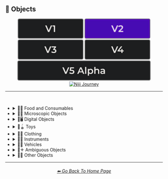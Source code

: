 <h2>🎷 Objects</h2>

<div align="center">

[<img src="/Images/Repo_Parts/Buttons/Version_Buttons/button_version_V1_inactive.webp?raw=true" alt="MidJourney V1" height="64" />](/Pages/MJ_V1/Style_Pages/Sphere/Objects.md)
[<img src="/Images/Repo_Parts/Buttons/Version_Buttons/button_version_V2_active.webp?raw=true" alt="MidJourney V2" height="64" />](/Pages/MJ_V2/Style_Pages/Sphere/Objects.md)
[<img src="/Images/Repo_Parts/Buttons/Version_Buttons/button_version_V3_inactive.webp?raw=true" alt="MidJourney V3" height="64" />](/Pages/MJ_V3/Style_Pages/Sphere/Objects.md)
[<img src="/Images/Repo_Parts/Buttons/Version_Buttons/button_version_V4_inactive.webp?raw=true" alt="MidJourney V4" height="64" />](/Pages/MJ_V4/Style_Pages/Just_The_Style/Objects.md)
<br>
[<img src="/Images/Repo_Parts/Buttons/Version_Buttons/button_version_V5_Alpha_inactive_half.webp?raw=true" alt="MidJourney V5" height="64" />](/Pages/MJ_V5/Style_Pages/Just_The_Style/Objects.md)
[<img src="/Images/Repo_Parts/Buttons/Version_Buttons/button_version_niji_inactive_half.webp?raw=true" alt="Niji Journey" height="64" />](/Pages/Niji_Journey/Style_Pages/Objects.md)

</div>

<hr>
<br>


- <details><summary>🎷🍣 Food and Consumables</summary><p>

  - <details><summary>🍣🥝 Fruits and Vegetables</summary><p><div align="center">

	| Fruit | Vegetable |
	| :-: | :-: |
	| <img src="/Images/MJ_V2/MidJourney_Styles_(sphere)/Wave_12/sphere_Fruit.webp?raw=true" width="256" /> | <img src="/Images/MJ_V2/MidJourney_Styles_(sphere)/Wave_12/sphere_Vegetable.webp?raw=true" width="256" /> |
	
	<br>
	
	| Fig | Mango | Cauliflower |
	| :-: | :-: | :-: |
	| <img src="/Images/MJ_V2/MidJourney_Styles_(sphere)/Wave_12/sphere_Fig.webp?raw=true" width="256" /> | <img src="/Images/MJ_V2/MidJourney_Styles_(sphere)/Wave_12/sphere_Mango.webp?raw=true" width="256" /> | <img src="/Images/MJ_V2/MidJourney_Styles_(sphere)/Wave_13/sphere_Cauliflower.webp?raw=true" width="256" /> |
	

	</div></p></details>


  - <details><summary>🍣🥩 Meats, Cheeses, and Eggs</summary><p><div align="center">

	| Wagyu | Tallow |
	| :-: | :-: |
	| <img src="/Images/MJ_V2/MidJourney_Styles_(sphere)/sphere_Wagyu.webp?raw=true" width="256" /> | <img src="/Images/MJ_V2/MidJourney_Styles_(sphere)/sphere_Tallow.webp?raw=true" width="256" /> |

	<br>

	| Cheese |
	| :-: |
	| <img src="/Images/MJ_V2/MidJourney_Styles_(sphere)/sphere_Cheese.webp?raw=true" width="256" /> |

	<br>
	
	| Egg | Egg Yolk |
	| :-: | :-: |
	| <img src="/Images/MJ_V2/MidJourney_Styles_(sphere)/sphere_Egg.webp?raw=true" width="256" /> | <img src="/Images/MJ_V2/MidJourney_Styles_(sphere)/sphere_EggYolk.webp?raw=true" width="256" /> |

	</div></p></details>


  - <details><summary>🍣🍞 Bread</summary><p><div align="center">

	| Bread | Made of Bread | Pretzel |
	| :-: | :-: | :-: |
	| <img src="/Images/MJ_V2/MidJourney_Styles_(sphere)/sphere_Bread.webp?raw=true" width="256" /> | <img src="/Images/MJ_V2/MidJourney_Styles_(sphere)/sphere_MadeOfBread.webp?raw=true" width="256" /> | <img src="/Images/MJ_V2/MidJourney_Styles_(sphere)/sphere_Pretzel.webp?raw=true" width="256" /> |

	<br>
	
	| Shortcrust-Pastry | Flaky-Pastry | Puff-Pastry |
	| :-: | :-: | :-: |
	| <img src="/Images/MJ_V2/MidJourney_Styles_(sphere)/sphere_Shortcrust-Pastry.webp?raw=true" width="256" /> | <img src="/Images/MJ_V2/MidJourney_Styles_(sphere)/sphere_Flaky-Pastry.webp?raw=true" width="256" /> | <img src="/Images/MJ_V2/MidJourney_Styles_(sphere)/sphere_Puff-Pastry.webp?raw=true" width="256" /> |

	<br>

	| Choux-Pastry | Phyllo |
	| :-: | :-: |
	| <img src="/Images/MJ_V2/MidJourney_Styles_(sphere)/Wave_9/sphere_Choux-Pastry.webp?raw=true" width="256" /> | <img src="/Images/MJ_V2/MidJourney_Styles_(sphere)/Wave_9/sphere_Phyllo.webp?raw=true" width="256" /> |

	</div></p></details>


  - <details><summary>🍣🥜 Nuts and Beans</summary><p><div align="center">

	| Beans |
	| :-: |
	| <img src="/Images/MJ_V2/MidJourney_Styles_(sphere)/sphere_Beans.webp?raw=true" width="256" /> |

	<br>
	
	| Peanut |
	| :-: |
	| <img src="/Images/MJ_V2/MidJourney_Styles_(sphere)/Wave_11/sphere_Peanut.webp?raw=true" width="256" /> |
	
	<br>
	
	| Coconut |
	| :-: |
	| <img src="/Images/MJ_V2/MidJourney_Styles_(sphere)/Wave_9/sphere_Coconut.webp?raw=true" width="256" /> |
	
	</div></p></details>


  - <details><summary>🍣🍲 Dishes and Meals</summary><p><div align="center">

	| Pizza | Hotdog |
	| :-: | :-: |
	| <img src="/Images/MJ_V2/MidJourney_Styles_(sphere)/Wave_12/sphere_Pizza.webp?raw=true" width="256" /> | <img src="/Images/MJ_V2/MidJourney_Styles_(sphere)/Wave_12/sphere_Hotdog.webp?raw=true" width="256" /> |
	
	<br>
	
	| Pasta | Spaghetti | Fettuccine |
	| :-: | :-: | :-: |
	| <img src="/Images/MJ_V2/MidJourney_Styles_(sphere)/sphere_Pasta.webp?raw=true" width="256" /> | <img src="/Images/MJ_V2/MidJourney_Styles_(sphere)/Wave_12/sphere_Spaghetti.webp?raw=true" width="256" /> | <img src="/Images/MJ_V2/MidJourney_Styles_(sphere)/Wave_12/sphere_Fettuccine.webp?raw=true" width="256" /> |

	<br>

	| Gnocchi |
	| :-: |
	| <img src="/Images/MJ_V2/MidJourney_Styles_(sphere)/Wave_12/sphere_Gnocchi.webp?raw=true" width="256" /> |

	<br>

	| Macaroni and Cheese |
	| :-: |
	| <img src="/Images/MJ_V2/MidJourney_Styles_(sphere)/sphere_Macaroni_and_Cheese.webp?raw=true" width="256" /> |

	</div></p></details>


  - <details><summary>🍣🥫 Sauces, Spreads, and Oils</summary><p><div align="center">
		
	| Vegetable Oil | Olive Oil |
	| :-: | :-: |
	| <img src="/Images/MJ_V2/MidJourney_Styles_(sphere)/sphere_VegetableOil.webp?raw=true" width="256" /> | <img src="/Images/MJ_V2/MidJourney_Styles_(sphere)/sphere_OliveOil.webp?raw=true" width="256" /> |

	<br>

	| Butter | Margarine |
	| :-: | :-: |
	| <img src="/Images/MJ_V2/MidJourney_Styles_(sphere)/sphere_Butter.webp?raw=true" width="256" /> | <img src="/Images/MJ_V2/MidJourney_Styles_(sphere)/sphere_Margarine.webp?raw=true" width="256" /> |

	<br>

	| Peanut Butter | Jelly |
	| :-: | :-: |
	| <img src="/Images/MJ_V2/MidJourney_Styles_(sphere)/Wave_11/sphere_Peanut_Butter.webp?raw=true" width="256" /> | <img src="/Images/MJ_V2/MidJourney_Styles_(sphere)/sphere_Jelly.webp?raw=true" width="256" /> |

	<br>
	
	| Alfredo |
	| :-: |
	| <img src="/Images/MJ_V2/MidJourney_Styles_(sphere)/Wave_12/sphere_Alfredo.webp?raw=true" width="256" /> |
	
	<br>
	
	| Sour Cream | Sauce | Pasta Sauce |
	| :-: | :-: | :-: |
	| <img src="/Images/MJ_V2/MidJourney_Styles_(sphere)/sphere_Sour_Cream.webp?raw=true" width="256" /> | <img src="/Images/MJ_V2/MidJourney_Styles_(sphere)/sphere_Sauce.webp?raw=true" width="256" /> | <img src="/Images/MJ_V2/MidJourney_Styles_(sphere)/sphere_Pasta_Sauce.webp?raw=true" width="256" /> |

	<br>
	
	| Ketchup | Mustard |
	| :-: | :-: |
	| <img src="/Images/MJ_V2/MidJourney_Styles_(sphere)/sphere_Ketchup.webp?raw=true" width="256" /> | <img src="/Images/MJ_V2/MidJourney_Styles_(sphere)/sphere_Mustard.webp?raw=true" width="256" /> |

	<br>

	| Mayonnaise | Mayo |
	| :-: | :-: |
	| <img src="/Images/MJ_V2/MidJourney_Styles_(sphere)/sphere_Mayonnaise.webp?raw=true" width="256" /> | <img src="/Images/MJ_V2/MidJourney_Styles_(sphere)/sphere_Mayo.webp?raw=true" width="256" /> |

	</div></p></details>


  - <details><summary>🍣🌿 Herbs and Spices</summary><p><div align="center">

	| Cinnamon |
	| :-: |
	| <img src="/Images/MJ_V2/MidJourney_Styles_(sphere)/sphere_Cinnamon.webp?raw=true" width="256" /> |
	
	</div></p></details>


  - <details><summary>🍣🍭 Candy and Sweets</summary><p><div align="center">

	| Cake | Wedding Cake | Cake Decorating |
	| :-: | :-: | :-: |
	| <img src="/Images/MJ_V2/MidJourney_Styles_(sphere)/sphere_Cake.webp?raw=true" width="256" /> | <img src="/Images/MJ_V2/MidJourney_Styles_(sphere)/sphere_Wedding_Cake.webp?raw=true" width="256" /> | <img src="/Images/MJ_V2/MidJourney_Styles_(sphere)/sphere_Cake_Decorating.webp?raw=true" width="256" /> |
	
	<br>
	
	| Brownies |
	| :-: |
	| <img src="/Images/MJ_V2/MidJourney_Styles_(sphere)/sphere_Brownies.webp?raw=true" width="256" /> |

	<br>
	
	| Churros | Syrup | Maple Syrup |
	| :-: | :-: | :-: |
	| <img src="/Images/MJ_V2/MidJourney_Styles_(sphere)/sphere_Churros.webp?raw=true" width="256" /> | <img src="/Images/MJ_V2/MidJourney_Styles_(sphere)/sphere_Syrup.webp?raw=true" width="256" /> | <img src="/Images/MJ_V2/MidJourney_Styles_(sphere)/sphere_MapleSyrup.webp?raw=true" width="256" /> |
	
	<br>
	
	| Cream | Whipped Cream | Ice Cream |
	| :-: | :-: | :-: |
	| <img src="/Images/MJ_V2/MidJourney_Styles_(sphere)/sphere_Cream.webp?raw=true" width="256" /> | <img src="/Images/MJ_V2/MidJourney_Styles_(sphere)/sphere_WhippedCream.webp?raw=true" width="256" /> | <img src="/Images/MJ_V2/MidJourney_Styles_(sphere)/sphere_Ice_Cream.webp?raw=true" width="256" /> |
	<br>
	
	| Candy | Lollipop | Taffy |
	| :-: | :-: | :-: |
	| <img src="/Images/MJ_V2/MidJourney_Styles_(sphere)/sphere_Candy.webp?raw=true" width="256" /> | <img src="/Images/MJ_V2/MidJourney_Styles_(sphere)/sphere_Lollipop.webp?raw=true" width="256" /> | <img src="/Images/MJ_V2/MidJourney_Styles_(sphere)/sphere_Taffy.webp?raw=true" width="256" /> |
	
	<br>
	
	| Cotton-Candy | Candy-Floss |
	| :-: | :-: |
	| <img src="/Images/MJ_V2/MidJourney_Styles_(sphere)/Wave_11/sphere_Cotton-Candy.webp?raw=true" width="256" /> | <img src="/Images/MJ_V2/MidJourney_Styles_(sphere)/Wave_11/sphere_Candy-Floss.webp?raw=true" width="256" /> |
	
	
	<br>
	
	| Gummy Candy | Gummies |
	| :-: | :-: |
	| <img src="/Images/MJ_V2/MidJourney_Styles_(sphere)/Wave_11/sphere_Gummy_Candy.webp?raw=true" width="256" /> | <img src="/Images/MJ_V2/MidJourney_Styles_(sphere)/Wave_11/sphere_Gummies.webp?raw=true" width="256" /> |

	<br>
	
	| Chocolate | Caramel |
	| :-: | :-: |
	| <img src="/Images/MJ_V2/MidJourney_Styles_(sphere)/sphere_Chocolate.webp?raw=true" width="256" /> | <img src="/Images/MJ_V2/MidJourney_Styles_(sphere)/sphere_Caramel.webp?raw=true" width="256" /> |
	
	<br>

	| Marzipan | Gum Paste | Modeling Chocolate |
	| :-: | :-: | :-: |
	| <img src="/Images/MJ_V2/MidJourney_Styles_(sphere)/Wave_9/sphere_Marzipan.webp?raw=true" width="256" /> | <img src="/Images/MJ_V2/MidJourney_Styles_(sphere)/Wave_9/sphere_Gum_Paste.webp?raw=true" width="256" /> | <img src="/Images/MJ_V2/MidJourney_Styles_(sphere)/Wave_9/sphere_Modeling_Chocolate.webp?raw=true" width="256" /> |

	<br>

	| Sprinkles | Nonpareils |
	| :-: | :-: |
	| <img src="/Images/MJ_V2/MidJourney_Styles_(sphere)/sphere_Sprinkles.webp?raw=true" width="256" /> | <img src="/Images/MJ_V2/MidJourney_Styles_(sphere)/sphere_Nonpareils.webp?raw=true" width="256" /> |

	<br>

	| Fondant Icing | Royal Icing |
	| :-: | :-: |
	| <img src="/Images/MJ_V2/MidJourney_Styles_(sphere)/sphere_Fondant_Icing.webp?raw=true" width="256" /> | <img src="/Images/MJ_V2/MidJourney_Styles_(sphere)/sphere_Royal_Icing.webp?raw=true" width="256" /> |

	<br>
	
	| Honeycomb | Creme Brule |
	| :-: | :-: |
	| <img src="/Images/MJ_V2/MidJourney_Styles_(sphere)/sphere_Honeycomb.webp?raw=true" width="256" /> | <img src="/Images/MJ_V2/MidJourney_Styles_(sphere)/sphere_Creme_Brule.webp?raw=true" width="256" /> |
	
	<br>
	
	| Eclair | Cannoli | Fruit-Tart |
	| :-: | :-: | :-: |
	| <img src="/Images/MJ_V2/MidJourney_Styles_(sphere)/sphere_Eclair.webp?raw=true" width="256" /> | <img src="/Images/MJ_V2/MidJourney_Styles_(sphere)/sphere_Cannoli.webp?raw=true" width="256" /> | <img src="/Images/MJ_V2/MidJourney_Styles_(sphere)/sphere_Fruit-Tart.webp?raw=true" width="256" /> |

	<br>

	| Gumdrop | Gum |
	| :-: | :-: |
	| <img src="/Images/MJ_V2/MidJourney_Styles_(sphere)/Wave_10/sphere_Gumdrop.webp?raw=true" width="256" /> | <img src="/Images/MJ_V2/MidJourney_Styles_(sphere)/sphere_Gum.webp?raw=true" width="256" /> |

	<br>
	
	| Dessertwave |
	| :-: |
	| <img src="/Images/MJ_V2/MidJourney_Styles_(sphere)/Wave_12/sphere_Dessertwave.webp?raw=true" width="256" /> |

	</div></p></details>


  - <details><summary>🍣🍺 Beverages</summary><p><div align="center">

	| Soda | Coffee | Tea |
	| :-: | :-: | :-: |
	| <img src="/Images/MJ_V2/MidJourney_Styles_(sphere)/sphere_Soda.webp?raw=true" width="256" /> | <img src="/Images/MJ_V2/MidJourney_Styles_(sphere)/sphere_Coffee.webp?raw=true" width="256" /> | <img src="/Images/MJ_V2/MidJourney_Styles_(sphere)/sphere_Tea.webp?raw=true" width="256" /> |

	<br>
	
	| Wine | White-Wine | Red-Wine |
	| :-: | :-: | :-: |
	| <img src="/Images/MJ_V2/MidJourney_Styles_(sphere)/Wave_14/sphere_Wine.webp?raw=true" width="256" /> | <img src="/Images/MJ_V2/MidJourney_Styles_(sphere)/Wave_14/sphere_White-Wine.webp?raw=true" width="256" /> | <img src="/Images/MJ_V2/MidJourney_Styles_(sphere)/Wave_14/sphere_Red-Wine.webp?raw=true" width="256" /> |
	
	<br>
	
	| Champagne |
	| :-: |
	| <img src="/Images/MJ_V2/MidJourney_Styles_(sphere)/Wave_14/sphere_Champagne.webp?raw=true" width="256" /> |

	<br>
	
	| Corona | Corona-Phenomenon |
	| :-: | :-: |
	| <img src="/Images/MJ_V2/MidJourney_Styles_(sphere)/sphere_Corona.webp?raw=true" width="256" /> | <img src="/Images/MJ_V2/MidJourney_Styles_(sphere)/sphere_Corona-Phenomenon.webp?raw=true" width="256" /> |

	</div></p></details>


  - <details><summary>🍣 Other Food and Consumables</summary><p><div align="center">

	| Food |
	| :-: |
	| <img src="/Images/MJ_V2/MidJourney_Styles_(sphere)/Wave_13/sphere_Food.webp?raw=true" width="256" /> |

	<br>

	| Macaroni |
	| :-: |
	| <img src="/Images/MJ_V2/MidJourney_Styles_(sphere)/sphere_Macaroni.webp?raw=true" width="256" /> |

	<br>

	| Gelatin | Agar |
	| :-: | :-: |
	| <img src="/Images/MJ_V2/MidJourney_Styles_(sphere)/sphere_Gelatin.webp?raw=true" width="256" /> | <img src="/Images/MJ_V2/MidJourney_Styles_(sphere)/sphere_Agar.webp?raw=true" width="256" /> |

	<br>
	
	| Edible Ink | Food Coloring | Food Dye |
	| :-: | :-: | :-: |
	| <img src="/Images/MJ_V2/MidJourney_Styles_(sphere)/sphere_Edible_Ink.webp?raw=true" width="256" /> | <img src="/Images/MJ_V2/MidJourney_Styles_(sphere)/sphere_Food_Coloring.webp?raw=true" width="256" /> | <img src="/Images/MJ_V2/MidJourney_Styles_(sphere)/Wave_9/sphere_Food_Dye.webp?raw=true" width="256" /> |

	<br>
	
	| Deep-Fried | Molecular Gastronomy |
	| :-: | :-: |
	| <img src="/Images/MJ_V2/MidJourney_Styles_(sphere)/sphere_Deep-Fried.webp?raw=true" width="256" /> | <img src="/Images/MJ_V2/MidJourney_Styles_(sphere)/sphere_Molecular_Gastronomy.webp?raw=true" width="256" /> |

	<br>
	
	| Tincture |
	| :-: |
	| <img src="/Images/MJ_V2/MidJourney_Styles_(sphere)/Wave_14/sphere_Tincture.webp?raw=true" width="256" /> |
	
	<br>

	| Toothpaste |
	| :-: |
	| <img src="/Images/MJ_V2/MidJourney_Styles_(sphere)/sphere_Toothpaste.webp?raw=true" width="256" /> |

	</div></p></details>

  </p></details>


- <details><summary>🎷🦠 Microscopic Objects</summary><p><div align="center">

    | Atom | Fullerene | Nanoparticle |
    | :-: | :-: | :-: |
    | <img src="/Images/MJ_V2/MidJourney_Styles_(sphere)/Wave_11/sphere_Atom.webp?raw=true" width="256" /> | <img src="/Images/MJ_V2/MidJourney_Styles_(sphere)/Wave_12/sphere_Fullerene.webp?raw=true" width="256" /> | <img src="/Images/MJ_V2/MidJourney_Styles_(sphere)/Wave_12/sphere_Nanoparticle.webp?raw=true" width="256" /> |

    <br>

	| Cells | Cellular |
	| :-: | :-: |
	| <img src="/Images/MJ_V2/MidJourney_Styles_(sphere)/sphere_Cells.webp?raw=true" width="256" /> | <img src="/Images/MJ_V2/MidJourney_Styles_(sphere)/sphere_Cellular.webp?raw=true" width="256" /> |

	<br>
	
	| Mitochondria | Mitosis |
	| :-: | :-: |
	| <img src="/Images/MJ_V2/MidJourney_Styles_(sphere)/Wave_14/sphere_Mitochondria.webp?raw=true" width="256" /> | <img src="/Images/MJ_V2/MidJourney_Styles_(sphere)/Wave_14/sphere_Mitosis.webp?raw=true" width="256" /> |

	<br>

    | DNA | Bacteria | Enzyme |
    | :-: | :-: | :-: |
    | <img src="/Images/MJ_V2/MidJourney_Styles_(sphere)/Wave_11/sphere_DNA.webp?raw=true" width="256" /> | <img src="/Images/MJ_V2/MidJourney_Styles_(sphere)/Wave_12/sphere_Bacteria.webp?raw=true" width="256" /> | <img src="/Images/MJ_V2/MidJourney_Styles_(sphere)/Wave_12/sphere_Enzyme.webp?raw=true" width="256" /> |

  </div></p></details>


- <details><summary>🎷🖥 Digital Objects</summary><p><div align="center">

	| Computer | Display |
	| :-: | :-: |
	| <img src="/Images/MJ_V2/MidJourney_Styles_(sphere)/Wave_13/sphere_Computer.webp?raw=true" width="256" /> | <img src="/Images/MJ_V2/MidJourney_Styles_(sphere)/Wave_13/sphere_Display.webp?raw=true" width="256" /> |

	<br>
	
	| Camera | Lens | Film |
	| :-: | :-: | :-: |
	| <img src="/Images/MJ_V2/MidJourney_Styles_(sphere)/Wave_13/sphere_Camera.webp?raw=true" width="256" /> | <img src="/Images/MJ_V2/MidJourney_Styles_(sphere)/Wave_13/sphere_Lens.webp?raw=true" width="256" /> | <img src="/Images/MJ_V2/MidJourney_Styles_(sphere)/Wave_13/sphere_Film.webp?raw=true" width="256" /> |
	
	<br>

	| Vinyl Record | CD |
	| :-: | :-: |
	| <img src="/Images/MJ_V2/MidJourney_Styles_(sphere)/Wave_12/sphere_Vinyl_Record.webp?raw=true" width="256" /> | <img src="/Images/MJ_V2/MidJourney_Styles_(sphere)/Wave_12/sphere_CD.webp?raw=true" width="256" /> |

	<br>

	| DVD | Blu-Ray Disc |
	| :-: | :-: |
	| <img src="/Images/MJ_V2/MidJourney_Styles_(sphere)/Wave_12/sphere_DVD.webp?raw=true" width="256" /> | <img src="/Images/MJ_V2/MidJourney_Styles_(sphere)/Wave_12/sphere_Blu-Ray_Disc.webp?raw=true" width="256" /> |

	<br>

	| Videocasette |
	| :-: |
	| <img src="/Images/MJ_V2/MidJourney_Styles_(sphere)/sphere_Videocasette.webp?raw=true" width="256" /> |

	<br>

	| Capacitance Electronic Disc | LaserDisc | Holographic Versatile Disc |
	| :-: | :-: | :-: |
	| <img src="/Images/MJ_V2/MidJourney_Styles_(sphere)/Wave_12/sphere_Capacitance_Electronic_Disc.webp?raw=true" width="256" /> | <img src="/Images/MJ_V2/MidJourney_Styles_(sphere)/Wave_12/sphere_LaserDisc.webp?raw=true" width="256" /> | <img src="/Images/MJ_V2/MidJourney_Styles_(sphere)/Wave_12/sphere_Holographic_Versatile_Disc.webp?raw=true" width="256" /> |
	
	<br>
	
	| Transistor | Diode |
	| :-: | :-: |
	| <img src="/Images/MJ_V2/MidJourney_Styles_(sphere)/sphere_Transistor.webp?raw=true" width="256" /> | <img src="/Images/MJ_V2/MidJourney_Styles_(sphere)/sphere_Diode.webp?raw=true" width="256" /> |
		
	<br>
	
	| Wires | Cables |
	| :-: | :-: |
	| <img src="/Images/MJ_V2/MidJourney_Styles_(sphere)/sphere_Wires.webp?raw=true" width="256" /> | <img src="/Images/MJ_V2/MidJourney_Styles_(sphere)/sphere_Cables.webp?raw=true" width="256" /> |

	<br>

	| Flux Capacitor |
	| :-: |
	| <img src="/Images/MJ_V2/MidJourney_Styles_(sphere)/Wave_9/sphere_Flux_Capacitor.webp?raw=true" width="256" /> |

  </div></p></details>


- <details><summary>🎷🪀 Toys</summary><p><div align="center">

	| Toy |
	| :-: |
	| <img src="/Images/MJ_V2/MidJourney_Styles_(sphere)/sphere_Toy.webp?raw=true" width="256" /> |

    <br>

    | Pinwheel | Slinky | Newtons-Cradle |
    | :-: | :-: | :-: |
    | <img src="/Images/MJ_V2/MidJourney_Styles_(sphere)/Wave_14/sphere_Pinwheel.webp?raw=true" width="256" /> | <img src="/Images/MJ_V2/MidJourney_Styles_(sphere)/sphere_Slinky.webp?raw=true" width="256" /> | <img src="/Images/MJ_V2/MidJourney_Styles_(sphere)/Wave_14/sphere_Newtons-Cradle.webp?raw=true" width="256" /> |

    <br>

	| Jigsaw | Puzzle | Tangram |
	| :-: | :-: | :-: |
	| <img src="/Images/MJ_V2/MidJourney_Styles_(sphere)/sphere_Jigsaw.webp?raw=true" width="256" /> | <img src="/Images/MJ_V2/MidJourney_Styles_(sphere)/sphere_Puzzle.webp?raw=true" width="256" /> | <img src="/Images/MJ_V2/MidJourney_Styles_(sphere)/Wave_14/sphere_Tangram.webp?raw=true" width="256" /> |

	<br>

	| Maze |
	| :-: |
	| <img src="/Images/MJ_V2/MidJourney_Styles_(sphere)/sphere_Maze.webp?raw=true" width="256" /> |
	
	<br>
	
    | Stress Ball | Koosh Ball | Koosh |
    | :-: | :-: | :-: |
    | <img src="/Images/MJ_V2/MidJourney_Styles_(sphere)/Wave_11/sphere_Stress_Ball.webp?raw=true" width="256" /> | <img src="/Images/MJ_V2/MidJourney_Styles_(sphere)/Wave_11/sphere_Koosh_Ball.webp?raw=true" width="256" /> | <img src="/Images/MJ_V2/MidJourney_Styles_(sphere)/Wave_11/sphere_Koosh.webp?raw=true" width="256" /> |

    <br>

    | Beach-Ball | Ball Pit | Zorb |
    | :-: | :-: | :-: |
    | <img src="/Images/MJ_V2/MidJourney_Styles_(sphere)/Wave_14/sphere_Beach-Ball.webp?raw=true" width="256" /> | <img src="/Images/MJ_V2/MidJourney_Styles_(sphere)/Wave_11/sphere_Ball_Pit.webp?raw=true" width="256" /> | <img src="/Images/MJ_V2/MidJourney_Styles_(sphere)/Wave_12/sphere_Zorb.webp?raw=true" width="256" /> |
	
    <br>

    | Rubik's Cube | Kinetic-Sand |
    | :-: | :-: |
    | <img src="/Images/MJ_V2/MidJourney_Styles_(sphere)/Wave_9/sphere_Rubiks_Cube.webp?raw=true" width="256" /> | <img src="/Images/MJ_V2/MidJourney_Styles_(sphere)/Wave_14/sphere_Kinetic-Sand.webp?raw=true" width="256" /> |

	<br>
	
	| Cards | Dominoes | Marbles |
	| :-: | :-: | :-: |
	| <img src="/Images/MJ_V2/MidJourney_Styles_(sphere)/Wave_14/sphere_Cards.webp?raw=true" width="256" /> | <img src="/Images/MJ_V2/MidJourney_Styles_(sphere)/Wave_14/sphere_Dominoes.webp?raw=true" width="256" /> | <img src="/Images/MJ_V2/MidJourney_Styles_(sphere)/Wave_14/sphere_Marbles.webp?raw=true" width="256" /> |
	
	<br>
	
	| Lego | Lego-Mindstorms | Lego-Mindstorms-NXT |
	| :-: | :-: | :-: |
	| <img src="/Images/MJ_V2/MidJourney_Styles_(sphere)/sphere_Lego.webp?raw=true" width="256" /> | <img src="/Images/MJ_V2/MidJourney_Styles_(sphere)/Wave_14/sphere_Lego-Mindstorms.webp?raw=true" width="256" /> | <img src="/Images/MJ_V2/MidJourney_Styles_(sphere)/Wave_14/sphere_Lego-Mindstorms-NXT.webp?raw=true" width="256" /> |
	
	<br>
	
	| Lincoln-Logs | Megablocks |
	| :-: | :-: |
	| <img src="/Images/MJ_V2/MidJourney_Styles_(sphere)/Wave_14/sphere_Lincoln-Logs.webp?raw=true" width="256" /> | <img src="/Images/MJ_V2/MidJourney_Styles_(sphere)/Wave_14/sphere_Megablocks.webp?raw=true" width="256" /> |
	
	<br>
	
	| Etch-A-Sketch | Lite-Brite |
	| :-: | :-: |
	| <img src="/Images/MJ_V2/MidJourney_Styles_(sphere)/Wave_14/sphere_Etch-A-Sketch.webp?raw=true" width="256" /> | <img src="/Images/MJ_V2/MidJourney_Styles_(sphere)/Wave_14/sphere_Lite-Brite.webp?raw=true" width="256" /> |

  </div></p></details>


- <details><summary>🎷👚 Clothing</summary><p><div align="center">

	| Uniform | Outfit | Wearable |
	| :-: | :-: | :-: |
	| <img src="/Images/MJ_V2/MidJourney_Styles_(sphere)/Wave_12/sphere_Uniform.webp?raw=true" width="256" /> | <img src="/Images/MJ_V2/MidJourney_Styles_(sphere)/Wave_12/sphere_Outfit.webp?raw=true" width="256" /> | <img src="/Images/MJ_V2/MidJourney_Styles_(sphere)/Wave_12/sphere_Wearable.webp?raw=true" width="256" /> |

	<br>

    | Jeans |
    | :-: |
    | <img src="/Images/MJ_V2/MidJourney_Styles_(sphere)/sphere_Jeans.webp?raw=true" width="256" /> |

	<br>
	
	| Tuxedo | Polo | Fedora |
	| :-: | :-: | :-: |
	| <img src="/Images/MJ_V2/MidJourney_Styles_(sphere)/Wave_11/sphere_Tuxedo.webp?raw=true" width="256" /> | <img src="/Images/MJ_V2/MidJourney_Styles_(sphere)/Wave_11/sphere_Polo.webp?raw=true" width="256" /> | <img src="/Images/MJ_V2/MidJourney_Styles_(sphere)/Wave_11/sphere_Fedora.webp?raw=true" width="256" /> |

	<br>

	| Dress | Dressed |
	| :-: | :-: |
	| <img src="/Images/MJ_V2/MidJourney_Styles_(sphere)/Wave_12/sphere_Dress.webp?raw=true" width="256" /> | <img src="/Images/MJ_V2/MidJourney_Styles_(sphere)/Wave_12/sphere_Dressed.webp?raw=true" width="256" /> |

	<br>

	| Shoe | Shoes | Hat |
	| :-: | :-: | :-: |
	| <img src="/Images/MJ_V2/MidJourney_Styles_(sphere)/sphere_Shoe.webp?raw=true" width="256" /> | <img src="/Images/MJ_V2/MidJourney_Styles_(sphere)/sphere_Shoes.webp?raw=true" width="256" /> | <img src="/Images/MJ_V2/MidJourney_Styles_(sphere)/sphere_Hat.webp?raw=true" width="256" /> |
	
	<br>

	| Glasses | Wearing Glasses |
	| :-: | :-: |
	| <img src="/Images/MJ_V2/MidJourney_Styles_(sphere)/Wave_12/sphere_Glasses.webp?raw=true" width="256" /> | <img src="/Images/MJ_V2/MidJourney_Styles_(sphere)/Wave_12/sphere_Wearing_Glasses.webp?raw=true" width="256" /> |

	<br>

	| Sunglasses | Wearing Sunglasses |
	| :-: | :-: |
	| <img src="/Images/MJ_V2/MidJourney_Styles_(sphere)/Wave_12/sphere_Sunglasses.webp?raw=true" width="256" /> | <img src="/Images/MJ_V2/MidJourney_Styles_(sphere)/Wave_12/sphere_Wearing_Sunglasses.webp?raw=true" width="256" /> |

	<br>

	| Jumpsuit |
	| :-: |
	| <img src="/Images/MJ_V2/MidJourney_Styles_(sphere)/Wave_12/sphere_Jumpsuit.webp?raw=true" width="256" /> |

  </div></p></details>


- <details><summary>🎷🎺 Instruments</summary><p><div align="center">

	| Instrument |
	| :-: |
	| <img src="/Images/MJ_V2/MidJourney_Styles_(sphere)/Wave_13/sphere_Instrument.webp?raw=true" width="256" /> |
	
	<br>

	| Piano | Accordion | Saxophone |
	| :-: | :-: | :-: |
	| <img src="/Images/MJ_V2/MidJourney_Styles_(sphere)/sphere_Piano.webp?raw=true" width="256" /> | <img src="/Images/MJ_V2/MidJourney_Styles_(sphere)/sphere_Accordion.webp?raw=true" width="256" /> | <img src="/Images/MJ_V2/MidJourney_Styles_(sphere)/sphere_Saxophone.webp?raw=true" width="256" /> |

  </div></p></details>


- <details><summary>🎷🚗 Vehicles</summary><p><div align="center">

	| Car | Airplane |
	| :-: | :-: |
	| <img src="/Images/MJ_V2/MidJourney_Styles_(sphere)/Wave_12/sphere_Car.webp?raw=true" width="256" /> | <img src="/Images/MJ_V2/MidJourney_Styles_(sphere)/Wave_12/sphere_Airplane.webp?raw=true" width="256" /> |
	
	<br>
	
	| Blimp | Hot Air Balloon |
	| :-: | :-: |
	| <img src="/Images/MJ_V2/MidJourney_Styles_(sphere)/Wave_12/sphere_Blimp.webp?raw=true" width="256" /> | <img src="/Images/MJ_V2/MidJourney_Styles_(sphere)/Wave_12/sphere_Hot_Air_Balloon.webp?raw=true" width="256" /> |

	<br>
	
	| Auto |
	| :-: |
	| <img src="/Images/MJ_V2/MidJourney_Styles_(sphere)/sphere_Auto.webp?raw=true" width="256" /> |

  </div></p></details>


- <details><summary>🎷⚜ Ambiguous Objects</summary><p><div align="center">
	
	| Object |
	| :-: |
	| <img src="/Images/MJ_V2/MidJourney_Styles_(sphere)/Wave_13/sphere_Object.webp?raw=true" width="256" /> |
	
	<br>

	| Stuff | Things | Items |
	| :-: | :-: | :-: |
	| <img src="/Images/MJ_V2/MidJourney_Styles_(sphere)/Wave_11/sphere_Stuff.webp?raw=true" width="256" /> | <img src="/Images/MJ_V2/MidJourney_Styles_(sphere)/Wave_11/sphere_Things.webp?raw=true" width="256" /> | <img src="/Images/MJ_V2/MidJourney_Styles_(sphere)/Wave_11/sphere_Items.webp?raw=true" width="256" /> |
	
	<br>

	| Trinket | Knickknack | Nick-Nack |
	| :-: | :-: | :-: |
	| <img src="/Images/MJ_V2/MidJourney_Styles_(sphere)/Wave_14/sphere_Trinket.webp?raw=true" width="256" /> | <img src="/Images/MJ_V2/MidJourney_Styles_(sphere)/Wave_14/sphere_Knickknack.webp?raw=true" width="256" /> | <img src="/Images/MJ_V2/MidJourney_Styles_(sphere)/Wave_14/sphere_Nick-Nack.webp?raw=true" width="256" /> |
	
	<br>
	
	| Bauble | Curio | Tchotchke |
	| :-: | :-: | :-: |
	| <img src="/Images/MJ_V2/MidJourney_Styles_(sphere)/Wave_14/sphere_Bauble.webp?raw=true" width="256" /> | <img src="/Images/MJ_V2/MidJourney_Styles_(sphere)/Wave_14/sphere_Curio.webp?raw=true" width="256" /> | <img src="/Images/MJ_V2/MidJourney_Styles_(sphere)/Wave_14/sphere_Tchotchke.webp?raw=true" width="256" /> |
	
	<br>
	
	| Doodad | Blobject |
	| :-: | :-: |
	| <img src="/Images/MJ_V2/MidJourney_Styles_(sphere)/Wave_14/sphere_Doodad.webp?raw=true" width="256" /> | <img src="/Images/MJ_V2/MidJourney_Styles_(sphere)/Wave_14/sphere_Blobject.webp?raw=true" width="256" /> |

  </div></p></details>


- <details><summary>🎷🚽 Other Objects</summary><p><div align="center">

	| Dichroic-Prism | Dispersive-Prism |
	| :-: | :-: |
	| <img src="/Images/MJ_V2/MidJourney_Styles_(sphere)/Wave_11/sphere_Dichroic-Prism.webp?raw=true" width="256" /> | <img src="/Images/MJ_V2/MidJourney_Styles_(sphere)/Wave_11/sphere_Dispersive-Prism.webp?raw=true" width="256" /> |

	<br>
	
	| Seashell | Toilet | Bean-Bag |
	| :-: | :-: | :-: |
	| <img src="/Images/MJ_V2/MidJourney_Styles_(sphere)/sphere_Seashell.webp?raw=true" width="256" /> | <img src="/Images/MJ_V2/MidJourney_Styles_(sphere)/sphere_Toilet.webp?raw=true" width="256" /> | <img src="/Images/MJ_V2/MidJourney_Styles_(sphere)/Wave_14/sphere_Bean-Bag.webp?raw=true" width="256" /> |
	
	<br>
	
	| Cage | Cheese Grater |
	| :-: | :-: |
	| <img src="/Images/MJ_V2/MidJourney_Styles_(sphere)/sphere_Cage.webp?raw=true" width="256" /> | <img src="/Images/MJ_V2/MidJourney_Styles_(sphere)/sphere_CheeseGrater.webp?raw=true" width="256" /> |

	<br>

	| Bracelet | Ribbons | Fingerprint |
	| :-: | :-: | :-: |
	| <img src="/Images/MJ_V2/MidJourney_Styles_(sphere)/sphere_Bracelet.webp?raw=true" width="256" /> | <img src="/Images/MJ_V2/MidJourney_Styles_(sphere)/Wave_11/sphere_Ribbons.webp?raw=true" width="256" /> | <img src="/Images/MJ_V2/MidJourney_Styles_(sphere)/Wave_10/sphere_Fingerprint.webp?raw=true" width="256" /> |

	<br>
	
	| Bling |
	| :-: |
	| <img src="/Images/MJ_V2/MidJourney_Styles_(sphere)/sphere_Bling.webp?raw=true" width="256" /> |

	<br>

	| Tesla Valve |
	| :-: |
	| <img src="/Images/MJ_V2/MidJourney_Styles_(sphere)/sphere_Tesla_Valve.webp?raw=true" width="256" /> |

	<br>
	
	| Flag | Bench | Yardstick |
	| :-: | :-: | :-: |
	| <img src="/Images/MJ_V2/MidJourney_Styles_(sphere)/Wave_12/sphere_Flag.webp?raw=true" width="256" /> | <img src="/Images/MJ_V2/MidJourney_Styles_(sphere)/Wave_12/sphere_Bench.webp?raw=true" width="256" /> | <img src="/Images/MJ_V2/MidJourney_Styles_(sphere)/sphere_Yardstick.webp?raw=true" width="256" /> |

	<br>
	
	| Backdrop | Greenscreen |
	| :-: | :-: |
	| <img src="/Images/MJ_V2/MidJourney_Styles_(sphere)/Wave_14/sphere_Backdrop.webp?raw=true" width="256" /> | <img src="/Images/MJ_V2/MidJourney_Styles_(sphere)/Wave_14/sphere_Greenscreen.webp?raw=true" width="256" /> |
	
	<br>
	
	| Veins |
	| :-: |
	| <img src="/Images/MJ_V2/MidJourney_Styles_(sphere)/Wave_14/sphere_Veins.webp?raw=true" width="256" /> |
	
	<br>
	
	| Bunsen Burner |
	| :-: |
	| <img src="/Images/MJ_V2/MidJourney_Styles_(sphere)/Wave_14/sphere_Bunsen_Burner.webp?raw=true" width="256" /> |

	<br>

	| Needle | Screw | Nail |
	| :-: | :-: | :-: |
	| <img src="/Images/MJ_V2/MidJourney_Styles_(sphere)/sphere_Needle.webp?raw=true" width="256" /> | <img src="/Images/MJ_V2/MidJourney_Styles_(sphere)/sphere_Screw.webp?raw=true" width="256" /> | <img src="/Images/MJ_V2/MidJourney_Styles_(sphere)/sphere_Nail.webp?raw=true" width="256" /> |
	
	<br>

	| Paper Clips |
	| :-: |
	| <img src="/Images/MJ_V2/MidJourney_Styles_(sphere)/sphere_paperclips.webp?raw=true" width="256" /> |
	
	<br>

	| Band-Aid | Bandage | Gauze |
	| :-: | :-: | :-: |
	| <img src="/Images/MJ_V2/MidJourney_Styles_(sphere)/sphere_Band-Aid.webp?raw=true" width="256" /> | <img src="/Images/MJ_V2/MidJourney_Styles_(sphere)/sphere_Bandage.webp?raw=true" width="256" /> | <img src="/Images/MJ_V2/MidJourney_Styles_(sphere)/sphere_Gauze.webp?raw=true" width="256" /> |

	<br>
	
	| Rubber Band | Rubber Band Ball | Silly Band |
	| :-: | :-: | :-: |
	| <img src="/Images/MJ_V2/MidJourney_Styles_(sphere)/sphere_RubberBand.webp?raw=true" width="256" /> | <img src="/Images/MJ_V2/MidJourney_Styles_(sphere)/sphere_RubberBandBall.webp?raw=true" width="256" /> | <img src="/Images/MJ_V2/MidJourney_Styles_(sphere)/sphere_Silly_Band.webp?raw=true" width="256" /> |
	
	<br>
	
	| Balloon |
	| :-: |
	| <img src="/Images/MJ_V2/MidJourney_Styles_(sphere)/sphere_Balloon.webp?raw=true" width="256" /> |
	
	<br>

	| Soap | Lipstick |
	| :-: | :-: |
	| <img src="/Images/MJ_V2/MidJourney_Styles_(sphere)/sphere_Soap.webp?raw=true" width="256" /> | <img src="/Images/MJ_V2/MidJourney_Styles_(sphere)/sphere_Lipstick.webp?raw=true" width="256" /> |

	<br>

	| <br>Teapot<p><div align="center"><i><h6><a href="https://rexwang8.github.io/resource/ai/teapot">@bob</a></h6></i></p> |
	| :-: |
	| <img src="/Images/MJ_V2/MidJourney_Styles_(sphere)/sphere_Teapot.webp?raw=true" width="256" /> |

  </div></p></details>


<hr><!--------------->
<div align="center">
<h6><a href="/README.md">⬅ Go Back To Home Page</a></h6>
</div>